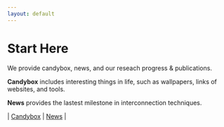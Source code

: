 ```yaml
---
layout: default
---
```


# Start Here

We provide candybox, news, and our reseach progress & publications.

**Candybox** includes interesting things in life, such as wallpapers, links of websites, and tools.

**News** provides the lastest milestone in interconnection techniques.

| [Candybox](./candybox.html)  | [News](./news.html) | 


